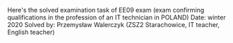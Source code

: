 Here's the solved examination task of EE09 exam (exam confirming qualifications in the profession of an IT technician in POLAND) Date: winter 2020 Solved by: Przemysław Walerczyk (ZSZ2 Starachowice, IT teacher, English teacher)
